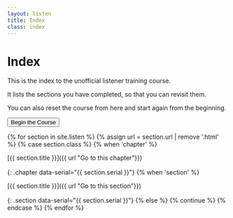 ```yaml
---
layout: listen
title: Index
class: index
---
```

# Index

This is the index to the unofficial listener training course.

It lists the sections you have completed, so that you can revisit them.

You can also reset the course from here and start again from the beginning.

<button onclick="nextpage()">Begin the Course</button>

<style>
h4 {font-weight: 400; margin: 0; line-height: 1.35em;}
h4.section {margin-left: 2em;}
h4.chapter {font-weight: 500; margin-top: 1ex;}
h4 a {text-decoration: none;}
h4 a:hover {text-decoration: underline;}
</style>

{% for section in site.listen %}
  {% assign url = section.url | remove '.html' %}
  {% case section.class %}
    {% when 'chapter' %}
#### [{{ section.title }}]({{ url "Go to this chapter"}})
{: .chapter data-serial="{{ section.serial }}"}
    {% when 'section' %}
#### [{{ section.title }}]({{ url "Go to this section"}})
{: .section data-serial="{{ section.serial }}"}
    {% else %}
      {% continue %}
  {% endcase %}
{% endfor %}
